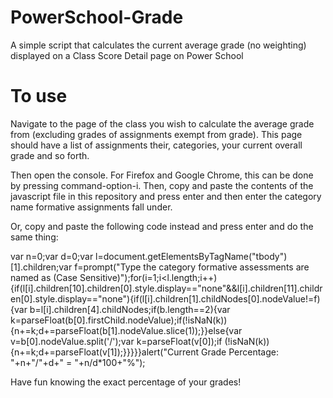 # PowerSchool-Grade
A simple script that calculates the current average grade (no weighting) displayed on a Class Score Detail page on Power School

# To use
Navigate to the page of the class you wish to calculate the average grade from (excluding grades of assignments exempt from grade). This page should have a list of assignments their, categories, your current overall grade and so forth.

Then open the console. For Firefox and Google Chrome, this can be done by pressing command-option-i. Then, copy and paste the contents of the javascript file in this repository and press enter and then enter the category name formative assignments fall under.

Or, copy and paste the following code instead and press enter and do the same thing:

var n=0;var d=0;var l=document.getElementsByTagName("tbody")[1].children;var f=prompt("Type the category formative assessments are named as (Case Sensitive)");for(i=1;i<l.length;i++){if(l[i].children[10].children[0].style.display=="none"&&l[i].children[11].children[0].style.display=="none"){if(l[i].children[1].childNodes[0].nodeValue!=f){var b=l[i].children[4].childNodes;if(b.length==2){var k=parseFloat(b[0].firstChild.nodeValue);if(!isNaN(k)){n+=k;d+=parseFloat(b[1].nodeValue.slice(1));}}else{var v=b[0].nodeValue.split('/');var k=parseFloat(v[0]);if (!isNaN(k)){n+=k;d+=parseFloat(v[1]);}}}}}alert("Current Grade Percentage: "+n+"/"+d+" = "+n/d*100+"%");

Have fun knowing the exact percentage of your grades!
